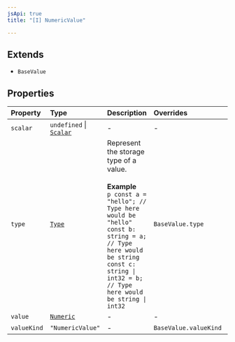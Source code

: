 ```yaml
---
jsApi: true
title: "[I] NumericValue"

---
```

## Extends

- `BaseValue`

## Properties

| Property | Type | Description | Overrides | Inherited from |
| :------ | :------ | :------ | :------ | :------ |
| `scalar` | `undefined` \| [`Scalar`](Scalar.md) | - | - | - |
| `type` | [`Type`](../type-aliases/Type.md) | Represent the storage type of a value.<br /><br />**Example**<br />`p const a = "hello"; // Type here would be "hello" const b: string = a;  // Type here would be string const c: string \| int32 = b; // Type here would be string \| int32 ` | `BaseValue.type` | `BaseValue.type` |
| `value` | [`Numeric`](Numeric.md) | - | - | - |
| `valueKind` | `"NumericValue"` | - | `BaseValue.valueKind` | `BaseValue.valueKind` |
